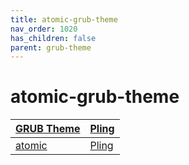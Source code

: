 ```yaml
---
title: atomic-grub-theme
nav_order: 1020
has_children: false
parent: grub-theme
---
```



# atomic-grub-theme

| [GRUB Theme](https://samwhelp.github.io/note-about-theme/read/boot-theme/grub-theme.html) | [Pling](https://www.pling.com/browse?cat=109) |
| --- | --- |
| [atomic](https://github.com/lfelipe1501/Atomic-GRUB2-Theme) | [Pling](https://www.pling.com/p/1200710) |

